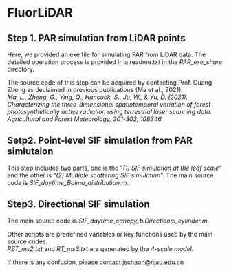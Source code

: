 # FluorLiDAR

## Step 1. PAR simulation from LiDAR points
Here, we provided an exe file for simulating PAR from LiDAR data. The detailed operation process is provided in a readme.txt in the _PAR_exe_share_ directory.

The source code of this step can be acquired by contacting Prof. Guang Zheng as declaimed in previous publications (Ma et al., 2021).  
_Ma, L., Zheng, G., Ying, Q., Hancock, S., Ju, W., & Yu, D. (2021). Characterizing the three-dimensional spatiotemporal variation of forest photosynthetically active radiation using terrestrial laser scanning data. Agricultural and Forest Meteorology, 301-302, 108346_  


## Setp2. Point-level SIF simulation from PAR simlutaion
This step includes two parts, one is the "_(1) SIF simulation at the leaf scale_" and the other is "_(2) Multiple scattering SIF simulation_".
The main source code is _SIF_daytime_Baima_distribution.m_.


## Step3. Directional SIF simulation
The main source code is _SIF_daytime_canopy_biDirectional_cylinder.m_.


Other scripts are predefined variables or key functions used by the main source codes.  
_RZT_ms2.txt_ and _RT_ms3.txt_ are generated by the _4-scale model_. 


If there is any confusion, please contact jschaon@njau.edu.cn
